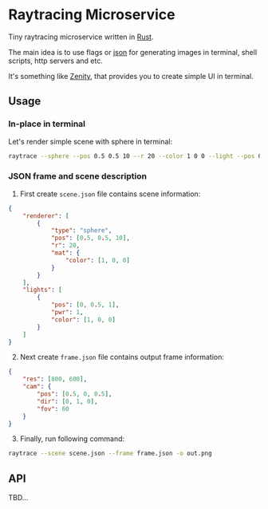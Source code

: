# Raytracing Microservice

Tiny raytracing microservice written in [Rust](https://www.rust-lang.org/).

The main idea is to use flags or [json](https://www.json.org/json-en.html) for generating images in terminal, shell scripts, http servers and etc.

It's something like [Zenity](https://github.com/GNOME/zenity), that provides you to create simple UI in terminal.

## Usage
### In-place in terminal
Let's render simple scene with sphere in terminal:
```bash
raytrace --sphere --pos 0.5 0.5 10 --r 20 --color 1 0 0 --light --pos 0 0.5 1 --pwr 1 --color 1 0 0 --frame 800 600 -o out.png
```

### JSON frame and scene description
1. First create `scene.json` file contains scene information:
```json
{
    "renderer": [
        {
            "type": "sphere",
            "pos": [0.5, 0.5, 10],
            "r": 20,
            "mat": {
                "color": [1, 0, 0]
            }
        }
    ],
    "lights": [
        {
            "pos": [0, 0.5, 1],
            "pwr": 1,
            "color": [1, 0, 0]
        }
    ]
}
```

2. Next create `frame.json` file contains output frame information:
```json
{
    "res": [800, 600],
    "cam": {
        "pos": [0.5, 0, 0.5],
        "dir": [0, 1, 0],
        "fov": 60
    }
}
```

3. Finally, run following command:

```bash
raytrace --scene scene.json --frame frame.json -o out.png
```

## API
TBD...